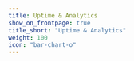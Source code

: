 ```yaml
---
title: Uptime & Analytics
show_on_frontpage: true
title_short: "Uptime & Analytics"
weight: 100
icon: "bar-chart-o"
---
```

